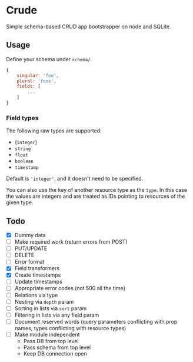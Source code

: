 # Crude

Simple schema-based CRUD app bootstrapper on node and SQLite.

## Usage

Define your schema under `schema/`.

```js
{
	singular: 'foo',
	plural: 'foos',
	fields: [
		...
	]
}
```

### Field types

The following raw types are supported:

- (`integer`)
- `string`
- `float`
- `boolean`
- `timestamp`

Default is `'integer'`, and it doesn't need to be specified.

You can also use the key of another resource type as the `type`. In this case the values are integers and are treated as IDs pointing to resources of the given type.

## Todo

- [x] Dummy data
- [ ] Make required work (return errors from POST)
- [ ] PUT/UPDATE
- [ ] DELETE
- [ ] Error format
- [x] Field transformers
- [x] Create timestamps
- [ ] Update timestamps
- [ ] Appropriate error codes (not 500 all the time)
- [ ] Relations via type
- [ ] Nesting via `depth` param
- [ ] Sorting in lists via `sort` param
- [ ] Filtering in lists via any field param
- [ ] Document reserved words (query parameters conflicting with prop names, types conflicting with resource types)
- [ ] Make module independent
	- Pass DB from top level
	- Pass schema from top level
	- Keep DB connection open
